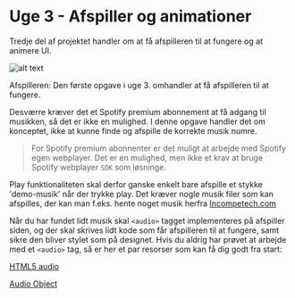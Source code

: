 # Uge 3 - Afspiller og animationer

Tredje del af projektet handler om at få afspilleren til at fungere og at animere UI.

![alt text](https://github.com/rts-cmk-wuhf02/iPlayMusic/blob/master/animation.gif "Animate UI")

Afspilleren:
Den første opgave i uge 3. omhandler at få afspilleren til at fungere.

Desværre kræver det et Spotify premium abonnement at få adgang til musikken, så det er ikke en mulighed. I denne opgave handler det om konceptet, ikke at kunne finde og afspille de korrekte musik numre. 

> For Spotify premium abonnenter er det muligt at arbejde med Spotify egen webplayer. Det er en mulighed, men ikke et krav at bruge Spotify webplayer ```SDK``` som løsninge. 

Play funktionaliteten skal derfor ganske enkelt bare afspille et stykke 'demo-musik' når der trykke play. Det kræver nogle musik filer som kan afspilles, der kan man f.eks. hente noget musik herfra [Incompetech.com](https://incompetech.com/music/) 

Når du har fundet lidt musik skal `<audio>` tagget implementeres på afspiller siden, og der skal skrives lidt kode som får afspilleren til at fungere, samt sikre den bliver stylet som på designet. Hvis du aldrig har prøvet at arbejde med et `<audio>` tag, så er her et par resorser som kan få dig godt fra start:

[HTML5 audio](https://www.w3schools.com/html/html5_audio.asp)

[Audio Object](https://www.w3schools.com/jsref/dom_obj_audio.asp)


